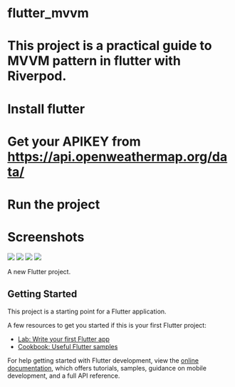 # flutter_mvvm

# This project is a practical guide to MVVM pattern in flutter with Riverpod.
# Install flutter
# Get your APIKEY from https://api.openweathermap.org/data/
# Run the project 


# Screenshots
![](https://github.com/austinevick/flutter-mvvm/blob/main/screenshots/Screenshot_20220904-233043.png)
![](https://github.com/austinevick/flutter-mvvm/blob/main/screenshots/Screenshot_20220904-210702.png)
![](https://github.com/austinevick/flutter-mvvm/blob/main/screenshots/Screenshot_20220904-233038.png)
![](https://github.com/austinevick/flutter-mvvm/blob/main/screenshots/Screenshot_20220904-210716.png)


A new Flutter project.

## Getting Started

This project is a starting point for a Flutter application.

A few resources to get you started if this is your first Flutter project:

- [Lab: Write your first Flutter app](https://docs.flutter.dev/get-started/codelab)
- [Cookbook: Useful Flutter samples](https://docs.flutter.dev/cookbook)

For help getting started with Flutter development, view the
[online documentation](https://docs.flutter.dev/), which offers tutorials,
samples, guidance on mobile development, and a full API reference.
